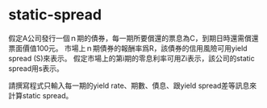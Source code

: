 # static-spread
假定A公司發行一個ｎ期的債券，每一期所要償還的票息為C，到期日時還需償還票面價值100元。 市場上ｎ期債券的報酬率爲R，該債券的信用風險可用yield spread (S)來表示。 
假定市場上的第i期的零息利率可用Zi表示，該公司的static spread用s表示。

請撰寫程式只輸入每一期的yield rate、期數、債息、跟yield spread差等訊息來計算static spread。
